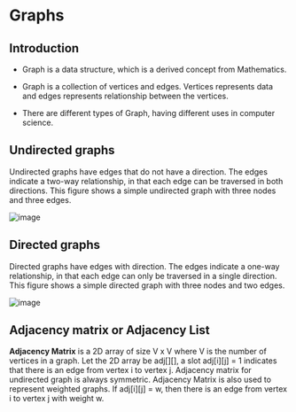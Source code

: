 # Graphs

## **Introduction**

- Graph is a data structure, which is a derived concept from Mathematics.

- Graph is a collection of vertices and edges. Vertices represents data and edges represents relationship between the vertices.

- There are different types of Graph, having different uses in computer science.

## Undirected graphs

Undirected graphs have edges that do not have a direction. The edges indicate a two-way relationship, in that each edge can be traversed in both directions. This figure shows a simple undirected graph with three nodes and three edges.

![image](https://user-images.githubusercontent.com/96246929/158007668-57ca1a82-f32f-4832-bd6b-eb469b422d53.png)

## Directed graphs

Directed graphs have edges with direction. The edges indicate a one-way relationship, in that each edge can only be traversed in a single direction. This figure shows a simple directed graph with three nodes and two edges.

![image](https://user-images.githubusercontent.com/96246929/158007699-a3af8be5-3d35-4597-ac49-57699ad8f9a8.png)

## Adjacency matrix or Adjacency List

**Adjacency Matrix** is a 2D array of size V x V where V is the number of vertices in a graph. Let the 2D array be adj[][], a slot adj[i][j] = 1 indicates that there is an edge from vertex i to vertex j. Adjacency matrix for undirected graph is always symmetric. Adjacency Matrix is also used to represent weighted graphs. If adj[i][j] = w, then there is an edge from vertex i to vertex j with weight w.




